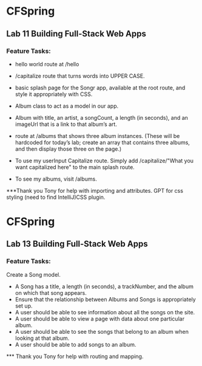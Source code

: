 # CFSpring

## Lab 11 Building Full-Stack Web Apps

### Feature Tasks:


-  hello world route at /hello
- /capitalize route that turns words into UPPER CASE. 
- basic splash page for the Songr app, available at the root route, and style it appropriately with CSS.
- Album class to act as a model in our app.
- Album with title, an artist, a songCount, a length (in seconds), and an imageUrl that is a link to that album’s art.
- route at /albums that shows three album instances. (These will be hardcoded for today’s lab; create an array that contains three albums, and then display those three on the page.)

- To use my userInput Capitalize route. Simply add /capitalize/"What you want capitalized here" to the main splash route.
- To see my albums, visit /albums.

***Thank you Tony for help with importing and attributes. GPT for css styling (need to find IntelliJ)CSS plugin.

# CFSpring

## Lab 13 Building Full-Stack Web Apps

### Feature Tasks:


Create a Song model.
- A Song has a title, a length (in seconds), a trackNumber, and the album on which that song appears.
- Ensure that the relationship between Albums and Songs is appropriately set up.
- A user should be able to see information about all the songs on the site.
- A user should be able to view a page with data about one particular album.
- A user should be able to see the songs that belong to an album when looking at that album.
- A user should be able to add songs to an album.

*** Thank you Tony for help with routing and mapping.